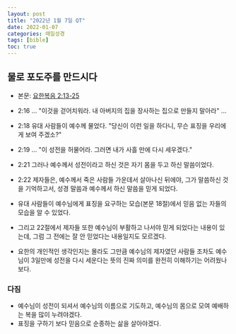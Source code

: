 ```yaml
---
layout: post
title: "2022년 1월 7일 QT"
date: 2022-01-07
categories: 매일성경
tags: [bible]
toc: true
---
```


## 물로 포도주를 만드시다
- 본문: [요한복음 2:13-25](https://www.bskorea.or.kr/bible/korbibReadpage.php?version=SAENEW&book=jhn&chap=2&sec=13&cVersion=&fontSize=15px&fontWeight=normal#focus)
- 2:16 ... "이것을 걷어치워라. 내 아버지의 집을 장사하는 집으로 만들지 말아라" ...
- 2:18 유대 사람들이 예수께 물었다. "당신이 이런 일을 하다니, 무슨 표징을 우리에게 보여 주겠소?"
- 2:19 ... "이 성전을 허물어라. 그러면 내가 사흘 만에 다시 세우겠다."
- 2:21 그러나 예수께서 성전이라고 하신 것은 자기 몸을 두고 하신 말씀이었다.
- 2:22 제자들은, 예수께서 죽은 사람들 가운데서 살아나신 뒤에야, 그가 말씀하신 것을 기억하고서, 성경 말씀과 예수께서 하신 말씀을 믿게 되었다.

- 유대 사람들이 예수님에게 표징을 요구하는 모습(본문 18절)에서 믿음 없는 자들의 모습을 알 수 있었다.
- 그리고 22절에서 제자들 또한 예수님이 부활하고 나서야 믿게 되었다는 내용이 있는데, 그럼 그 전에는 잘 안 믿었다는 내용일지도 모르겠다.
- 요한의 개인적인 생각인지는 몰라도 그만큼 예수님의 제자였던 사람들 조차도 예수님이 3일만에 성전을 다시 세운다는 뜻의 진짜 의미를 완전히 이해하기는 어려웠나보다.

### 다짐
- 예수님이 성전이 되셔서 예수님의 이름으로 기도하고, 예수님의 몸으로 모여 예배하는 복을 많이 누려야겠다.
- 표징을 구하기 보다 믿음으로 순종하는 삶을 살아야겠다.
